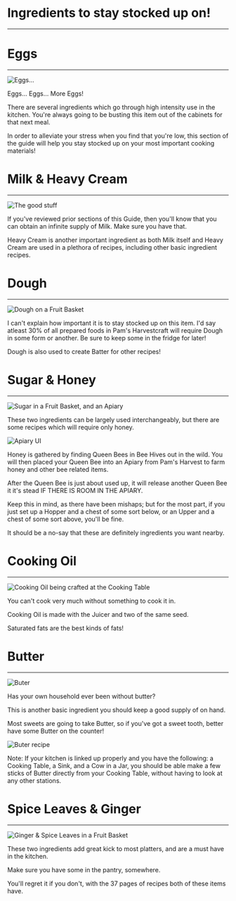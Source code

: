 # Ingredients to stay stocked up on!
___

# Eggs
___

![Eggs...](eggs.png)

Eggs... Eggs... More Eggs!

There are several ingredients which go through high intensity use in the kitchen. You're always going to be busting this item out of the cabinets for that next meal.

In order to alleviate your stress when you find that you're low, this section of the guide will help you stay stocked up on your most important cooking materials!

# Milk & Heavy Cream
___

![The good stuff](milkandcream.png)

If you've reviewed prior sections of this Guide, then you'll know that you can obtain an infinite supply of Milk. Make sure you have that.

Heavy Cream is another important ingredient as both Milk itself and Heavy Cream are used in a plethora of recipes, including other basic ingredient recipes.

# Dough
___

![Dough on a Fruit Basket](dough.png)

I can't explain how important it is to stay stocked up on this item. I'd say atleast 30% of all prepared foods in Pam's Harvestcraft will require Dough in some form or another. Be sure to keep some in the fridge for later!

Dough is also used to create Batter for other recipes!

# Sugar & Honey
___

![Sugar in a Fruit Basket, and an Apiary](sugarandhoney.png)

These two ingredients can be largely used interchangeably, but there are some recipes which will require only honey.

![Apiary UI](bees.png)

Honey is gathered by finding Queen Bees in Bee Hives out in the wild. You will then placed your Queen Bee into an Apiary from Pam's Harvest to farm honey and other bee related items.

After the Queen Bee is just about used up, it will release another Queen Bee it it's stead IF THERE IS ROOM IN THE APIARY.

Keep this in mind, as there have been mishaps; but for the most part, if you just set up a Hopper and a chest of some sort below, or an Upper and a chest of some sort above, you'll be fine.

It should be a no-say that these are definitely ingredients you want nearby.

# Cooking Oil
___

![Cooking Oil being crafted at the Cooking Table](cookingoil.png)

You can't cook very much without something to cook it in.

Cooking Oil is made with the Juicer and two of the same seed.

Saturated fats are the best kinds of fats!

# Butter
___

![Buter](buter.png)

Has your own household ever been without butter?

This is another basic ingredient you should keep a good supply of on hand.

Most sweets are going to take Butter, so if you've got a sweet tooth, better have some Butter on the counter!

![Buter recipe](butterrecipe.png)

Note: If your kitchen is linked up properly and you have the following: a Cooking Table, a Sink, and a Cow in a Jar, you should be able make a few sticks of Butter directly from your Cooking Table, without having to look at any other stations.

# Spice Leaves & Ginger
___

![Ginger & Spice Leaves in a Fruit Basket](gingerandspice.png)

These two ingredients add great kick to most platters, and are a must have in the kitchen.

Make sure you have some in the pantry, somewhere.

You'll regret it if you don't, with the 37 pages of recipes both of these items have.
